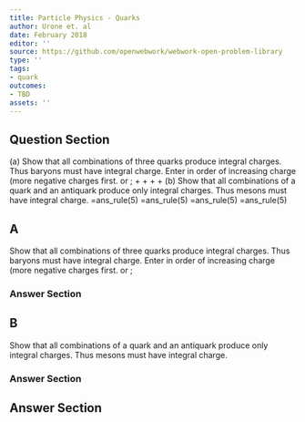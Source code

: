 ```yaml
---
title: Particle Physics - Quarks
author: Urone et. al
date: February 2018
editor: ''
source: https://github.com/openwebwork/webwork-open-problem-library
type: ''
tags:
- quark
outcomes:
- TBD
assets: ''
---
```


## Question Section 

(a) Show that all combinations of three quarks produce integral charges. Thus baryons must have integral charge. Enter in order of increasing charge (more negative charges first. or ;
 +
 +
 +
 +
(b) Show that all combinations of a quark and an antiquark produce only integral charges. Thus mesons must have integral charge.
 =ans_rule(5) 
 =ans_rule(5)
 =ans_rule(5)
 =ans_rule(5)
## A
Show that all combinations of three quarks produce integral charges. Thus baryons must have integral charge. Enter in order of increasing charge (more negative charges first. or ;
### Answer Section
## B
Show that all combinations of a quark and an antiquark produce only integral charges. Thus mesons must have integral charge.
### Answer Section


## Answer Section

